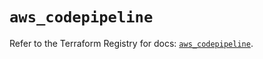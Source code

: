 # `aws_codepipeline`

Refer to the Terraform Registry for docs: [`aws_codepipeline`](https://registry.terraform.io/providers/hashicorp/aws/5.91.0/docs/resources/codepipeline).
